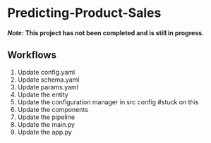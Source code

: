 # Predicting-Product-Sales

#### *Note:* This project has not been completed and is still in progress.


## Workflows

1. Update config.yaml 
2. Update schema.yaml
3. Update params.yaml
4. Update the entity
5. Update the configuration manager in src config #stuck on this
6. Update the components
7. Update the pipeline
8. Update the main.py
9. Update the app.py
